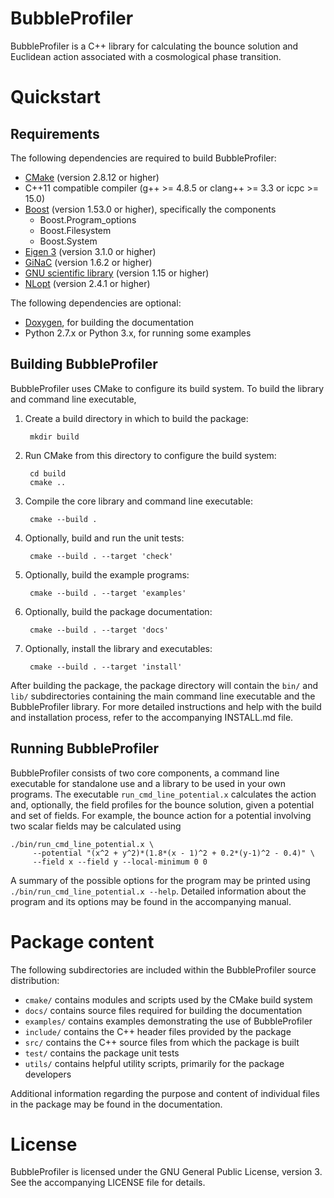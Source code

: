 BubbleProfiler
==============

BubbleProfiler is a C++ library for calculating the bounce solution
and Euclidean action associated with a cosmological phase transition.

Quickstart
==========

Requirements
------------

The following dependencies are required to build BubbleProfiler:

 * [CMake] (version 2.8.12 or higher)
 * C++11 compatible compiler (g++ >= 4.8.5 or clang++ >= 3.3 or icpc >= 15.0)
 * [Boost] (version 1.53.0 or higher), specifically the components
   - Boost.Program\_options
   - Boost.Filesystem
   - Boost.System
 * [Eigen 3] (version 3.1.0 or higher)
 * [GiNaC] (version 1.6.2 or higher)
 * [GNU scientific library] (version 1.15 or higher)
 * [NLopt] (version 2.4.1 or higher)

The following dependencies are optional:

 * [Doxygen], for building the documentation
 * Python 2.7.x or Python 3.x, for running some examples

Building BubbleProfiler
-----------------------

BubbleProfiler uses CMake to configure its build system. To build the
library and command line executable,

1. Create a build directory in which to build the package:

        mkdir build

2. Run CMake from this directory to configure the build system:

        cd build
        cmake ..

3. Compile the core library and command line executable:

        cmake --build .

4. Optionally, build and run the unit tests:

        cmake --build . --target 'check'

5. Optionally, build the example programs:

        cmake --build . --target 'examples'

6. Optionally, build the package documentation:

        cmake --build . --target 'docs'

7. Optionally, install the library and executables:

        cmake --build . --target 'install'

After building the package, the package directory will contain the
`bin/` and `lib/` subdirectories containing the main command line
executable and the BubbleProfiler library. For more detailed instructions
and help with the build and installation process, refer to the accompanying
INSTALL.md file.

Running BubbleProfiler
----------------------

BubbleProfiler consists of two core components, a command line executable
for standalone use and a library to be used in your own programs. The
executable `run_cmd_line_potential.x` calculates the action and, optionally,
the field profiles for the bounce solution, given a potential and set of
fields. For example, the bounce action for a potential involving two scalar
fields may be calculated using

    ./bin/run_cmd_line_potential.x \
         --potential "(x^2 + y^2)*(1.8*(x - 1)^2 + 0.2*(y-1)^2 - 0.4)" \
         --field x --field y --local-minimum 0 0

A summary of the possible options for the program may be printed using
`./bin/run_cmd_line_potential.x --help`. Detailed information about
the program and its options may be found in the accompanying manual.

Package content
===============

The following subdirectories are included within the BubbleProfiler
source distribution:

 * `cmake/` contains modules and scripts used by the CMake build system
 * `docs/` contains source files required for building the documentation
 * `examples/` contains examples demonstrating the use of BubbleProfiler
 * `include/` contains the C++ header files provided by the package
 * `src/` contains the C++ source files from which the package is built
 * `test/` contains the package unit tests
 * `utils/` contains helpful utility scripts, primarily for the package
   developers

Additional information regarding the purpose and content of
individual files in the package may be found in the documentation.

License
=======

BubbleProfiler is licensed under the GNU General Public License, version 3.
See the accompanying LICENSE file for details.


[Boost]: http://www.boost.org
[CMake]: https://cmake.org
[Doxygen]: http://www.doxygen.nl
[Eigen 3]: http://eigen.tuxfamily.org
[GiNaC]: http://www.ginac.de
[GNU scientific library]: http://www.gnu.org/software/gsl
[NLopt]: https://nlopt.readthedocs.io
